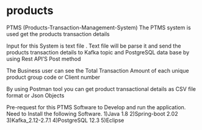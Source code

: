 # products
PTMS (Products-Transaction-Management-System)
The PTMS system is used get the products transaction details

Input for this System is text file . Text file will be parse it and send the products
transaction details to Kafka topic and PostgreSQL data base by using Rest API’S
Post method

The Business user can see the Total Transaction Amount of each unique product
group code or Client number

By using Postman tool you can get product transactional details as CSV file format
or Json Objects


Pre-request for this PTMS Software to Develop and run the application. Need to Install the following Software.
1)Java 1.8
2)Spring-boot 2.02
3)Kafka_2.12-2.7.1
4)PostgreSQL 12.3
5)Eclipse

